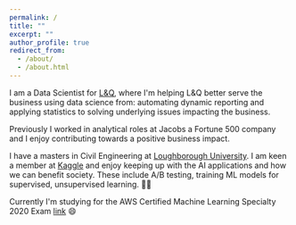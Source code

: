 ```yaml
---
permalink: /
title: ""
excerpt: ""
author_profile: true
redirect_from: 
  - /about/
  - /about.html
---
```


I am a Data Scientist for [L&Q](https://www.lqgroup.org.uk/), where I'm helping L&Q better serve the business using data science from: automating dynamic reporting and applying statistics to solving underlying issues impacting the business.

Previously I worked in analytical roles at Jacobs a Fortune 500 company and I enjoy contributing towards a positive business impact.

I have a masters in Civil Engineering at [Loughborough University](https://www.lboro.ac.uk/study/undergraduate/courses/a-z/civil-engineering-meng/). I am keen a member at [Kaggle](https://www.kaggle.com/richieone13) and enjoy keeping up with the AI applications and how we can benefit society. These include A/B testing, training ML models for supervised, unsupervised learning. 🤖💬

Currently I'm studying for the AWS Certified Machine Learning Specialty 2020 Exam [link](https://aws.amazon.com/certification/certified-machine-learning-specialty/) 😄
